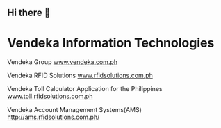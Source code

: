## Hi there 👋

<!--

**Here are some ideas to get you started:**

🙋‍♀️ A short introduction - what is your organization all about?
🌈 Contribution guidelines - how can the community get involved?
👩‍💻 Useful resources - where can the community find your docs? Is there anything else the community should know?
🍿 Fun facts - what does your team eat for breakfast?
🧙 Remember, you can do mighty things with the power of [Markdown](https://docs.github.com/github/writing-on-github/getting-started-with-writing-and-formatting-on-github/basic-writing-and-formatting-syntax)
-->

# Vendeka Information Technologies
Vendeka Group 
www.vendeka.com.ph

Vendeka RFID Solutions
www.rfidsolutions.com.ph

Vendeka Toll Calculator Application for the Philippines
www.toll.rfidsolutions.com.ph

Vendeka Account Management Systems(AMS)
http://ams.rfidsolutions.com.ph/

